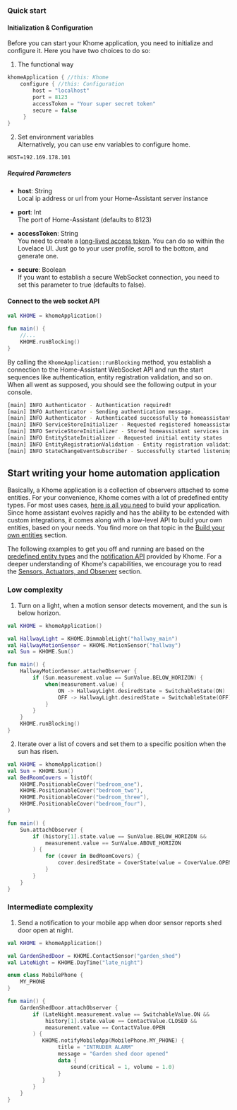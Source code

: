 ### Quick start

#### Initialization & Configuration

Before you can start your Khome application, you need to initialize and configure it. Here you have two choices to do so:

1. The functional way
```kotlin
khomeApplication { //this: Khome
    configure { //this: Configuration
        host = "localhost"
        port = 8123
        accessToken = "Your super secret token"
        secure = false
     }
}
```

2. Set environment variables <br>
Alternatively, you can use env variables to configure home.
```.env
HOST=192.169.178.101
```

##### Required Parameters

- **host**: String <br> 
    Local ip address or url from your Home-Assistant server instance

- **port**: Int <br> 
    The port of Home-Assistant (defaults to 8123)

- **accessToken**: String <br> 
    You need to create a [long-lived access token](https://developers.home-assistant.io/docs/en/auth_api.html#long-lived-access-token).
    You can do so within the Lovelace UI. Just go to your user profile, scroll to the bottom, and generate one.

- **secure**: Boolean <br> 
    If you want to establish a secure WebSocket connection, you need to set this parameter to true (defaults to false).

#### Connect to the web socket API

```kotlin
val KHOME = khomeApplication()

fun main() {
    //...
    KHOME.runBlocking()
}
```
By calling the `KhomeApplication::runBlocking` method, you establish a connection to the Home-Assistant WebSocket API and run the start sequences like authentication, entity registration validation, and so on.
When all went as supposed, you should see the following output in your console. 

```bash
[main] INFO Authenticator - Authentication required!
[main] INFO Authenticator - Sending authentication message.
[main] INFO Authenticator - Authenticated successfully to homeassistant version 0.111.0
[main] INFO ServiceStoreInitializer - Requested registered homeassistant services
[main] INFO ServiceStoreInitializer - Stored homeassistant services in local service store
[main] INFO EntityStateInitializer - Requested initial entity states
[main] INFO EntityRegistrationValidation - Entity registration validation succeeded
[main] INFO StateChangeEventSubscriber - Successfully started listening to state changes
```

## Start writing your home automation application

Basically, a Khome application is a collection of observers attached to some entities. For your convenience, Khome comes with a lot of predefined entity types. 
For most uses cases, [here is all you need](PredefinedEntityTypes.md) to build your application. Since home assistant evolves rapidly and has the ability to be extended with custom integrations,
it comes along with a low-level API to build your own entities, based on your needs. You find more on that topic in the [Build your own entities](BuildEntitiesFromScratch.md) section.

The following examples to get you off and running are based on the [predefined entity types](PredefinedEntityTypes.md) and the [notification API](NotificationApi.md) provided by Khome.
For a deeper understanding of Khome's capabilities, we encourage you to read the [Sensors, Actuators, and Observer](SensorsAndActuators.md) section.

### Low complexity

1. Turn on a light, when a motion sensor detects movement, and the sun is below horizon.

```kotlin
val KHOME = khomeApplication()

val HallwayLight = KHOME.DimmableLight("hallway_main")
val HallwayMotionSensor = KHOME.MotionSensor("hallway")
val Sun = KHOME.Sun()

fun main() {
    HallwayMotionSensor.attacheObserver {
        if (Sun.measurement.value == SunValue.BELOW_HORIZON) {
            when(measurement.value) {
                ON -> HallwayLight.desiredState = SwitchableState(ON)
                OFF -> HallwayLight.desiredState = SwitchableState(OFF)
            }
        }
    }
    KHOME.runBlocking()
}
```

2. Iterate over a list of covers and set them to a specific position when the sun has risen.

```kotlin
val KHOME = khomeApplication()
val Sun = KHOME.Sun()
val BedRoomCovers = listOf(
    KHOME.PositionableCover("bedroom_one"),
    KHOME.PositionableCover("bedroom_two"),
    KHOME.PositionableCover("bedroom_three"),
    KHOME.PositionableCover("bedroom_four"),
)

fun main() {
    Sun.attachObserver {
        if (history[1].state.value == SunValue.BELOW_HORIZON &&
            measurement.value == SunValue.ABOVE_HORIZON
        ) {
            for (cover in BedRoomCovers) {
                cover.desiredState = CoverState(value = CoverValue.OPEN, position = 60)
            }
        }
    }   
}
```

### Intermediate complexity

1. Send a notification to your mobile app when door sensor reports shed door open at night.

```kotlin
val KHOME = khomeApplication()

val GardenShedDoor = KHOME.ContactSensor("garden_shed")
val LateNight = KHOME.DayTime("late_night")

enum class MobilePhone {
    MY_PHONE
}

fun main() {
    GardenShedDoor.attachObserver {
        if (LateNight.measurement.value == SwitchableValue.ON &&
            history[1].state.value == ContactValue.CLOSED &&
            measurement.value == ContactValue.OPEN
        ) {
           KHOME.notifyMobileApp(MobilePhone.MY_PHONE) {
                title = "INTRUDER ALARM"
                message = "Garden shed door opened"
                data {
                    sound(critical = 1, volume = 1.0)
                }        
           }
        }
    }
}
```

